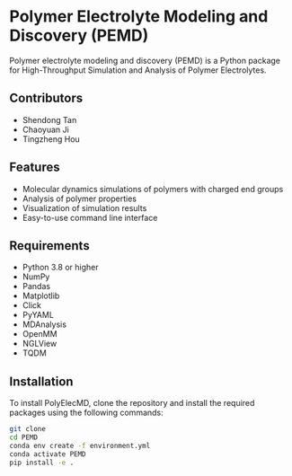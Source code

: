 # Polymer Electrolyte Modeling and Discovery (PEMD)

Polymer electrolyte modeling and discovery (PEMD) is a Python package for High-Throughput Simulation and Analysis of Polymer Electrolytes. 

## Contributors
- Shendong Tan
- Chaoyuan Ji
- Tingzheng Hou

## Features
- Molecular dynamics simulations of polymers with charged end groups
- Analysis of polymer properties
- Visualization of simulation results
- Easy-to-use command line interface

## Requirements
- Python 3.8 or higher
- NumPy
- Pandas
- Matplotlib
- Click
- PyYAML
- MDAnalysis
- OpenMM
- NGLView
- TQDM

## Installation
To install PolyElecMD, clone the repository and install the required packages using the following commands:
```bash
git clone
cd PEMD
conda env create -f environment.yml
conda activate PEMD
pip install -e .
```





